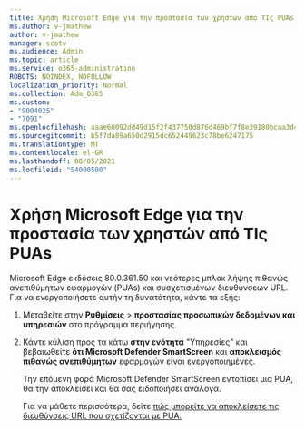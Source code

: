 ```yaml
---
title: Χρήση Microsoft Edge για την προστασία των χρηστών από ΤΙς PUAs
ms.author: v-jmathew
author: v-jmathew
manager: scotv
ms.audience: Admin
ms.topic: article
ms.service: o365-administration
ROBOTS: NOINDEX, NOFOLLOW
localization_priority: Normal
ms.collection: Adm_O365
ms.custom:
- "9004025"
- "7091"
ms.openlocfilehash: aaae60092dd49d15f2f437750d876d469bf7f8e39180bcaa3d44fdea5410e028
ms.sourcegitcommit: b5f7da89a650d2915dc652449623c78be6247175
ms.translationtype: MT
ms.contentlocale: el-GR
ms.lasthandoff: 08/05/2021
ms.locfileid: "54000500"
---
```

# <a name="use-microsoft-edge-to-protect-users-against-puas"></a>Χρήση Microsoft Edge για την προστασία των χρηστών από ΤΙς PUAs

Microsoft Edge εκδόσεις 80.0.361.50 και νεότερες μπλοκ λήψης πιθανώς ανεπιθύμητων εφαρμογών (PUAs) και συσχετισμένων διευθύνσεων URL. Για να ενεργοποιήσετε αυτήν τη δυνατότητα, κάντε τα εξής:

1. Μεταβείτε στην **Ρυθμίσεις**  >  **προστασίας προσωπικών δεδομένων και υπηρεσιών** στο πρόγραμμα περιήγησης.

2. Κάντε κύλιση προς τα κάτω **στην ενότητα** "Υπηρεσίες" και βεβαιωθείτε **ότι Microsoft Defender SmartScreen** και **αποκλεισμός πιθανώς ανεπιθύμητων** εφαρμογών είναι ενεργοποιημένες.

    Την επόμενη φορά Microsoft Defender SmartScreen εντοπίσει μια PUA, θα την αποκλείσει και θα σας ειδοποιήσει ανάλογα.

    Για να μάθετε περισσότερα, δείτε [πώς μπορείτε να αποκλείσετε τις διευθύνσεις URL που σχετίζονται με PUA.](https://go.microsoft.com/fwlink/?linkid=2133024)
